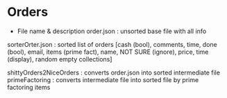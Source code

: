 # Orders

* File name & description
order.json          :   unsorted base file with all info

sorterOrter.json    :   sorted list of orders [cash (bool), comments, time, done (bool), email, items (prime fact), name, NOT SURE (ignore), price, time (display), random empty collections]

shittyOrders2NiceOrders : converts order.json into sorted intermediate file
primeFactoring          : converts intermediate file into sorted file by prime factoring items